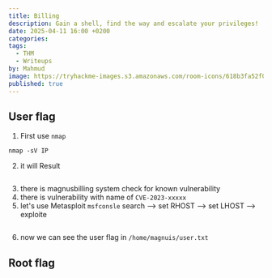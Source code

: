 ```yaml
---
title: Billing
description: Gain a shell, find the way and escalate your privileges!
date: 2025-04-11 16:00 +0200
categories: 
tags:
  - THM
  - Writeups
by: Mahmud
image: https://tryhackme-images.s3.amazonaws.com/room-icons/618b3fa52f0acc0061fb0172-1741192887584
published: true
---
```

## User flag 

1. First use `nmap`
```Console
nmap -sV IP
```
2. it will Result
```Console
```
3. there is magnusbilling system check for known vulnerability 
4. there is vulnerability with name of `CVE-2023-xxxxx`
5. let's use Metasploit `msfconsle` search --> set RHOST --> set LHOST --> exploite  
```Console
```
6. now we can see the user flag in `/home/magnuis/user.txt`

## Root flag

